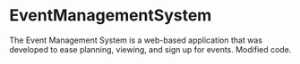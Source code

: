 # EventManagementSystem
The Event Management System is a web-based application that was developed to ease planning, viewing, and sign up for events. Modified code.
